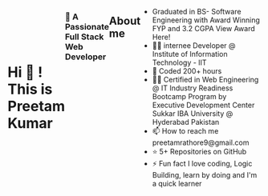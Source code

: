 <div style="display:flex">
<h1 style="margin:auto">Hi 👋 ! This is Preetam Kumar</h1>
<h3>👀 A Passionate Full Stack Web Developer </h3>
<hr>
<h2>About me</h2>
<hr>
  <ul>
    <li> Graduated in BS- Software Engineering with Award Winning FYP and 3.2 CGPA View Award Here!</li>
<li>👨‍💻 internee Developer @ Institute of Information Technology - IIT</li>
<li>🤠 Coded 200+  hours</li>
<li>👨‍💻 Certified in Web Engineering @ IT Industry Readiness Bootcamp Program by Executive Development Center Sukkar IBA University @ Hyderabad Pakistan</li>
<li>📫 How to reach me preetamrathore9@gmail.com</li>
<li>⭐ 5+ Repositories on GitHub</li>
<li>⚡ Fun fact I love coding, Logic Building, learn by doing and I'm a quick learner</li>
  </ul>
<!---
Preetam9kumar/Preetam9kumar is a ✨ special ✨ repository because its `README.md` (this file) appears on your GitHub profile.
You can click the Preview link to take a look at your changes.
--->
